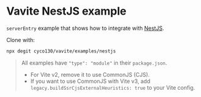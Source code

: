# Vavite NestJS example

`serverEntry` example that shows how to integrate with [NestJS](https://nestjs.com/).

Clone with:

```bash
npx degit cyco130/vavite/examples/nestjs
```

> All examples have `"type": "module"` in their `package.json`.
>
> - For Vite v2, remove it to use CommonJS (CJS).
> - If you want to use CommonJS with Vite v3, add `legacy.buildSsrCjsExternalHeuristics: true` to your Vite config.
